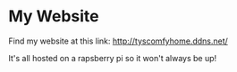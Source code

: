 # My Website

Find my website at this link: http://tyscomfyhome.ddns.net/


It's all hosted on a rapsberry pi so it won't always be up!
